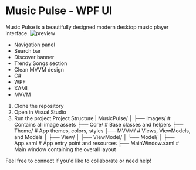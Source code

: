 # Music Pulse - WPF UI
Music Pulse is a beautifully designed modern desktop music player interface.
![preview](./Images/preview.png)
- Navigation panel
- Search bar
- Discover banner
- Trendy Songs section
- Clean MVVM design
- C#
- WPF
- XAML
- MVVM
1. Clone the repository
2. Open in Visual Studio
3. Run the project
 Project Structure |
MusicPulse/
│
├── Images/        # Contains all image assets 
├── Core/          # Base classes and helpers 
├── Theme/         # App themes, colors, styles 
├── MVVM/          # Views, ViewModels, and Models 
│   ├── View/
│   ├── ViewModel/
│   └── Model/
│
├── App.xaml       # App entry point and resources
├── MainWindow.xaml # Main window containing the overall layout


Feel free to connect if you'd like to collaborate or need help! 







